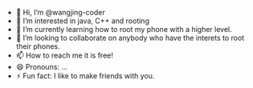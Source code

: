 - 👋 Hi, I’m @wangjing-coder
- 👀 I’m interested in java, C++ and rooting
- 🌱 I’m currently learning how to root my phone with a higher level.
- 💞️ I’m looking to collaborate on anybody who have the interets to root their phones.
- 📫 How to reach me it is free!
- 😄 Pronouns: ...
- ⚡ Fun fact: I like to make friends with you.

<!---
wangjing-coder/wangjing-coder is a ✨ special ✨ repository because its `README.md` (this file) appears on your GitHub profile.
You can click the Preview link to take a look at your changes.
--->
